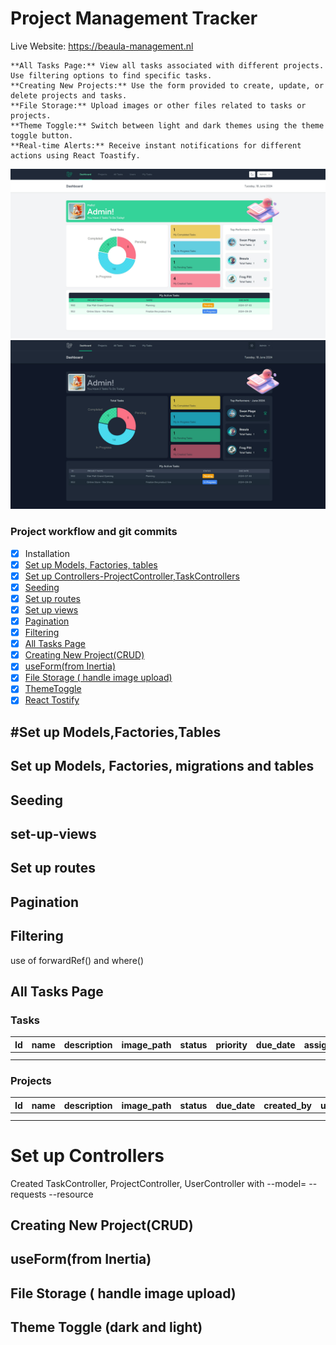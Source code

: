 # Project Management Tracker
Live Website: https://beaula-management.nl

    **All Tasks Page:** View all tasks associated with different projects. Use filtering options to find specific tasks.
    **Creating New Projects:** Use the form provided to create, update, or delete projects and tasks.
    **File Storage:** Upload images or other files related to tasks or projects.
    **Theme Toggle:** Switch between light and dark themes using the theme toggle button.
    **Real-time Alerts:** Receive instant notifications for different actions using React Toastify.

![Dashboard](https://github.com/BeaulaEkka/project-management-tracker/blob/main/public/images/dashboard.jpeg)
![Dashboard](https://github.com/BeaulaEkka/project-management-tracker/blob/main/public/images/dark-dashboard.jpeg)

###  Project workflow and git commits

-   [x] Installation
-   [x] [Set up Models, Factories, tables](#set-up-models-factories-migrations-and-tables)
-   [x] [Set up Controllers-ProjectController,TaskControllers](#set-up-controllers)
-   [x] [Seeding](#seeding)
-   [x] [Set up routes](#set-up-routes)
-   [x] [Set up views](#set-up-views)
-   [x] [Pagination](#pagination)
-   [x] [Filtering](#filtering)
-   [x] [All Tasks Page](#all-tasks-page)
-   [x] [Creating New Project(CRUD)](#creating-new-projectcrud)
-   [x] [useForm(from Inertia)](#useformfrom-inertia)
-   [x] [File Storage ( handle image upload)](#file-storage--handle-image-upload)
-   [x] [ThemeToggle](#theme-toggle-dark-and-light)
-   [x] [React Tostify](#)

## #Set up Models,Factories,Tables

## Set up Models, Factories, migrations and tables

## Seeding

## set-up-views

## Set up routes

## Pagination

## Filtering

use of forwardRef() and where()

## All Tasks Page

### Tasks

| Id  | name | description | image_path | status | priority | due_date | assigned_user_id | created_by | updated_by | project_id |
| --- | ---- | ----------- | ---------- | ------ | -------- | -------- | ---------------- | ---------- | ---------- | ---------- |
|     |      |             |            |        |          |          |                  |            |            |            |
|     |      |             |            |        |          |          |                  |            |            |            |

### Projects

| Id  | name | description | image_path | status | due_date | created_by | updated_by |
| --- | ---- | ----------- | ---------- | ------ | -------- | ---------- | ---------- |
|     |      |             |            |        |          |            |            |
|     |      |             |            |        |          |            |            |

# Set up Controllers

Created TaskController, ProjectController, UserController with --model=<MODELNAME> --requests --resource

## Creating New Project(CRUD)

## useForm(from Inertia)

## File Storage ( handle image upload)

## Theme Toggle (dark and light)
